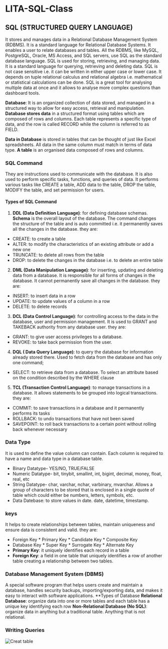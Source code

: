 # LITA-SQL-Class

## SQL (STRUCTURED QUERY LANGUAGE)
It stores and manages data in a Relational Database Management System (RDBMS). It is a standard language for Relational Database Systems. It enables a user to relate databases and tables. All the RDBMS, like MySQL, PostgreSQL, Oracle, MS Access, and SQL servers, use SQL as the standard database language. 
SQL is used for storing, retrieving, and managing data. It is a standard language for querying, retrieving and deleting data. SQL is not case sensitive i.e. it can be written in either upper case or lower case. It depends on tuple relational calculus and relational algebra i.e. mathematical or statistical calculations can be done. SQL is a great tool for analysing multiple data at once and it allows to analyse more complex questions than dashboard tools.

**Database**: It is an organized collection of data stored, and managed in a structured way to allow for easy access, retrieval and manipulation. 
**Database stores data** in a structured format using tables which are composed of rows and columns. Each table represents a specific type of data, and the row is called RECORD while the column is referred to as FIELD.

**Data in Database** is stored in tables that can be thought of just like Excel spreadsheets. All data in the same column must match in terms of data type.
**A table** is an organised data composed of rows and columns.


### SQL Command
They are instructions used to communicate with the database. It is also used to perform specific tasks, functions, and queries of data. It performs various tasks like CREATE a table, ADD data to the table, DROP the table, MODIFY the table, and set permission for users.

#### Types of SQL Command
1.  **DDL (Data Definition Language)**: for defining database schemas. **Schema** is the overall layout of the database. The command changes the structure of the table and is auto committed i.e. it permanently saves all the changes in the database. they are:
  * CREATE: to create a table
  * ALTER: to modify the characteristics of an existing attribute or add a new one
  * TRUNCATE: to delete all rows from the table
  * DROP: to delete the changes in the database i.e. to delete an entire table

2. **DML (Data Manipulation Language)**: for inserting, updating and deleting data from a database. It is responsible for all forms of changes in the database. It cannot permanently save all changes in the database. they are:
  * INSERT: to insert data in a row
  * UPDATE: to update values of a column in a row
  * DELETE: to delete records

3. **DCL (Data Control Language)**: for controlling access to the data in the database, user and permission management. It is used to GRANT and TAKEBACK authority from any database user. they are:
  * GRANT: to give user access privileges to a database.
  * REVOKE: to take back permission from the user.

4. **DQL ( Data Query Language)**: to query the database for information already stored there. Used to fetch data from the database and has only one command;
  * SELECT: to retrieve data from a database. To select an attribute based on the condition described by the WHERE clause

5. **TCL (Transaction Control Language)**: to manage transactions in a database. It allows statements to be grouped into logical transactions. they are:
  * COMMIT: to save transactions in a database and it permanently performs its tasks
  * ROLLBACK: to undo transactions that have not been saved
  * SAVEPOINT: to roll back transactions to a certain point without rolling back whenever necessary


### Data Type
It is used to define the value column can contain. Each column is required to have a name and data type in a database table.
  * Binary Datatype- YES/NO, TRUE/FALSE
  * Numeric Datatype- bit, tinybit, smallint, int, bigint, decimal, money, float, real, etc
  * String Datatype- char, varchar, nchar, varbinary, mvarchar. Allows a group of characters to be stored that is enclosed in a single quote of table which could either be numbers, letters, symbols, etc.
  * Data Datebase: to store values in date. date, datetime, timestamp.

### keys
It helps to create relationships between tables, maintain uniqueness and ensure data is consistent and valid. they are:
  * Foreign Key         * Primary Key         * Candidate Key          * Composite Key         
  * Database Key        * Super Key           * Surrogate Key          * Alternate Key
* **Primary Key**: it uniquely identifies each record in a table
* **Foreign Key**: a field in one table that uniquely identifies a row of another table creating a relationship between two tables.


### Database Management System (DBMS)
A special software program that helps users create and maintain a database, handles security backups, importing/exporting data, and makes it easy to interact with software applications.
**Types of Database
  **Relational Database**: organize data into one or more tables and each table has a unique key identifying each row
  **Non-Relational Database (No SQL)**: organize data in anything but a traditional table. Anything that is not relational.


  ### Writing Queries

![Creat table](https://github.com/user-attachments/assets/c474ef87-79b7-442a-8930-c986e54e3fde)










